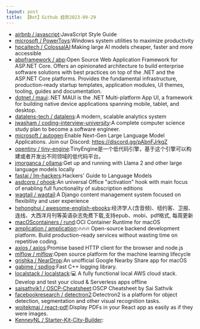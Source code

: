 ```yaml
---
layout: post
title: 【Bot】Github 趋势2023-09-29
---
```


* [airbnb / javascript](https://github.com/airbnb/javascript):JavaScript Style Guide
* [microsoft / PowerToys](https://github.com/microsoft/PowerToys):Windows system utilities to maximize productivity
* [hpcaitech / ColossalAI](https://github.com/hpcaitech/ColossalAI):Making large AI models cheaper, faster and more accessible
* [abpframework / abp](https://github.com/abpframework/abp):Open Source Web Application Framework for ASP.NET Core. Offers an opinionated architecture to build enterprise software solutions with best practices on top of the .NET and the ASP.NET Core platforms. Provides the fundamental infrastructure, production-ready startup templates, application modules, UI themes, tooling, guides and documentation.
* [dotnet / maui](https://github.com/dotnet/maui):.NET MAUI is the .NET Multi-platform App UI, a framework for building native device applications spanning mobile, tablet, and desktop.
* [datalens-tech / datalens](https://github.com/datalens-tech/datalens):A modern, scalable analytics system
* [jwasham / coding-interview-university](https://github.com/jwasham/coding-interview-university):A complete computer science study plan to become a software engineer.
* [microsoft / autogen](https://github.com/microsoft/autogen):Enable Next-Gen Large Language Model Applications. Join our Discord: https://discord.gg/pAbnFJrkgZ
* [opentiny / tiny-engine](https://github.com/opentiny/tiny-engine):TinyEngine是一个低代码引擎，基于这个引擎可以构建或者开发出不同领域的低代码平台。
* [jmorganca / ollama](https://github.com/jmorganca/ollama):Get up and running with Llama 2 and other large language models locally
* [fastai / lm-hackers](https://github.com/fastai/lm-hackers):Hackers' Guide to Language Models
* [asdcorp / ohook](https://github.com/asdcorp/ohook):An universal Office "activation" hook with main focus of enabling full functionality of subscription editions
* [wagtail / wagtail](https://github.com/wagtail/wagtail):A Django content management system focused on flexibility and user experience
* [hehonghui / awesome-english-ebooks](https://github.com/hehonghui/awesome-english-ebooks):经济学人(含音频)、纽约客、卫报、连线、大西洋月刊等英语杂志免费下载,支持epub、mobi、pdf格式, 每周更新
* [macOScontainers / rund](https://github.com/macOScontainers/rund):OCI Container Runtime for macOS
* [amplication / amplication](https://github.com/amplication/amplication):🔥🔥🔥 Open-source backend development platform. Build production-ready services without wasting time on repetitive coding.
* [axios / axios](https://github.com/axios/axios):Promise based HTTP client for the browser and node.js
* [mlflow / mlflow](https://github.com/mlflow/mlflow):Open source platform for the machine learning lifecycle
* [grishka / NearDrop](https://github.com/grishka/NearDrop):An unofficial Google Nearby Share app for macOS
* [gabime / spdlog](https://github.com/gabime/spdlog):Fast C++ logging library.
* [localstack / localstack](https://github.com/localstack/localstack):💻 A fully functional local AWS cloud stack. Develop and test your cloud & Serverless apps offline
* [saisathvik1 / OSCP-Cheatsheet](https://github.com/saisathvik1/OSCP-Cheatsheet):OSCP Cheatsheet by Sai Sathvik
* [facebookresearch / detectron2](https://github.com/facebookresearch/detectron2):Detectron2 is a platform for object detection, segmentation and other visual recognition tasks.
* [wojtekmaj / react-pdf](https://github.com/wojtekmaj/react-pdf):Display PDFs in your React app as easily as if they were images.
* [KenneyNL / Starter-Kit-City-Builder](https://github.com/KenneyNL/Starter-Kit-City-Builder):

